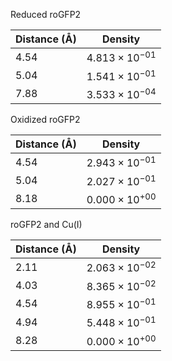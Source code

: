Reduced roGFP2

| Distance (Å) | Density |
|-----------|-----------|
| 4.54 | $4.813 \times 10^{-01}$ |
| 5.04 | $1.541 \times 10^{-01}$ |
| 7.88 | $3.533 \times 10^{-04}$ |

Oxidized roGFP2

| Distance (Å) | Density |
|-----------|-----------|
| 4.54 | $2.943 \times 10^{-01}$ |
| 5.04 | $2.027 \times 10^{-01}$ |
| 8.18 | $0.000 \times 10^{+00}$ |

roGFP2 and Cu(I)

| Distance (Å) | Density |
|-----------|-----------|
| 2.11 | $2.063 \times 10^{-02}$ |
| 4.03 | $8.365 \times 10^{-02}$ |
| 4.54 | $8.955 \times 10^{-01}$ |
| 4.94 | $5.448 \times 10^{-01}$ |
| 8.28 | $0.000 \times 10^{+00}$ |
